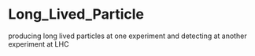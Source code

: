 # Long_Lived_Particle
producing long lived particles at one experiment and detecting at another experiment at LHC
